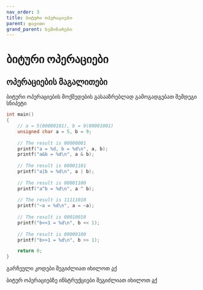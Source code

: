 ```yaml
---
nav_order: 3
title: ბიტური ოპერაციები
parent: დავითი
grand_parent: სემინარები
---
```


# ბიტური ოპერაციები


## ოპერაციების მაგალითები
ბიტური ოპერაციების მოქმედების გასააზრებლად გამოგადგებათ შემდეგი სნიპეტი
``` c
int main() 
{ 
    // a = 5(00000101), b = 9(00001001) 
    unsigned char a = 5, b = 9; 
  
    // The result is 00000001 
    printf("a = %d, b = %d\n", a, b); 
    printf("a&b = %d\n", a & b); 
  
    // The result is 00001101 
    printf("a|b = %d\n", a | b); 
  
    // The result is 00001100 
    printf("a^b = %d\n", a ^ b);
  
    // The result is 11111010 
    printf("~a = %d\n", a = ~a); 
  
    // The result is 00010010 
    printf("b<<1 = %d\n", b << 1); 
  
    // The result is 00000100 
    printf("b>>1 = %d\n", b >> 1); 

    return 0; 
} 
```

გარჩეული კოდები შეგიძლიათ იხილოთ [აქ](https://github.com/freeuni-paradigms/freeuni-paradigms.github.io/tree/master/exercises/datalab-handout)

ბიტურ ოპერაციებზე ინსტრუქციები შეგიძლიათ იხილოთ [აქ](https://www.geeksforgeeks.org/bitwise-operators-in-c-cpp/)